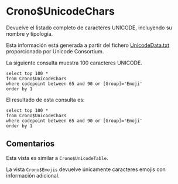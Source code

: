 ﻿---
SidebarGroup: "index-metadata-views"
Catalog: "cronosql.metadata"
---

# Crono$UnicodeChars



Devuelve el listado completo de caracteres UNICODE, incluyendo su nombre y tipología. 

Esta información está generada a partir del fichero [UnicodeData.txt](http://www.unicode.org/Public/UNIDATA/UnicodeData.txt) proporcionado por Unicode Consortium.

La siguiente consulta muestra 100 caracteres UNICODE.


``` 
select top 100 *
from Crono$UnicodeChars
where codepoint between 65 and 90 or [Group]='Emoji' 
order by 1
```

El resultado de esta consulta es:

``` table
select top 100 *
from Crono$UnicodeChars
where codepoint between 65 and 90 or [Group]='Emoji' 
order by 1
```


## Comentarios

Esta vista es similar a `Crono$UnicodeTable`.

La vista `Crono$Emojis` devuelve únicamente caracteres emojis con información adicional.

